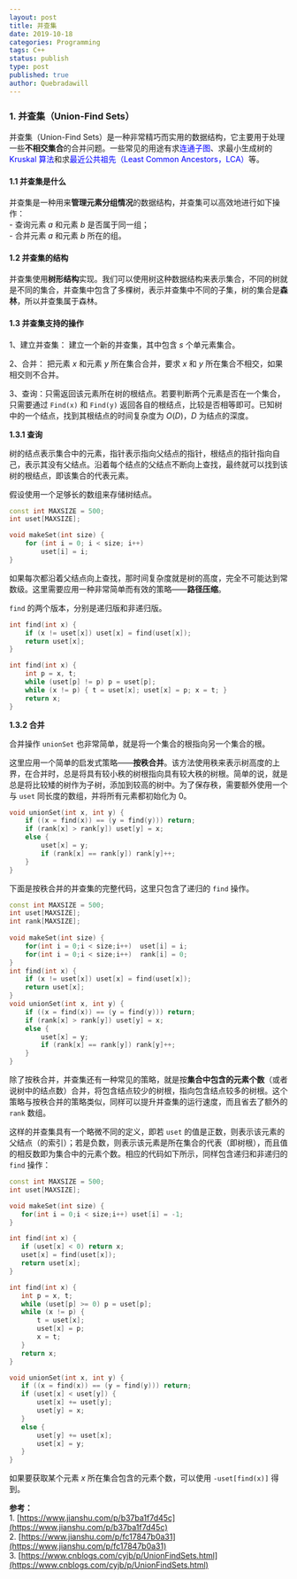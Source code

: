 ```yaml
---
layout: post
title: 并查集
date: 2019-10-18
categories: Programming
tags: C++
status: publish
type: post
published: true
author: Quebradawill
---
```


### 1. 并查集（Union-Find Sets）

并查集（Union-Find Sets）是一种非常精巧而实用的数据结构，它主要用于处理一些**不相交集合**的合并问题。一些常见的用途有求<font color='blue'>连通子图</font>、求最小生成树的 <font color='blue'>Kruskal 算法</font>和求<font color='blue'>最近公共祖先（Least Common Ancestors，LCA）</font>等。 

#### 1.1 并查集是什么

并查集是一种用来**管理元素分组情况**的数据结构，并查集可以高效地进行如下操作：<br>- 查询元素 $a$ 和元素 $b$ 是否属于同一组；<br>- 合并元素 $a$ 和元素 $b$ 所在的组。

#### 1.2 并查集的结构

并查集使用**树形结构**实现。我们可以使用树这种数据结构来表示集合，不同的树就是不同的集合，并查集中包含了多棵树，表示并查集中不同的子集，树的集合是**森林**，所以并查集属于森林。

#### 1.3 并查集支持的操作

1、建立并查集： 建立一个新的并查集，其中包含 $s$ 个单元素集合。 

2、合并： 把元素 $x$ 和元素 $y$ 所在集合合并，要求 $x$ 和 $y$ 所在集合不相交，如果相交则不合并。 

3、查询：只需返回该元素所在树的根结点。若要判断两个元素是否在一个集合，只需要通过 `Find(x)` 和 `Find(y)` 返回各自的根结点，比较是否相等即可。已知树中的一个结点，找到其根结点的时间复杂度为 $O(D)$，$D$ 为结点的深度。

**1.3.1 查询**

树的结点表示集合中的元素，指针表示指向父结点的指针，根结点的指针指向自己，表示其没有父结点。沿着每个结点的父结点不断向上查找，最终就可以找到该树的根结点，即该集合的代表元素。 

假设使用一个足够长的数组来存储树结点。

```C++
const int MAXSIZE = 500;
int uset[MAXSIZE];

void makeSet(int size) {
    for (int i = 0; i < size; i++)
        uset[i] = i;
}
```

如果每次都沿着父结点向上查找，那时间复杂度就是树的高度，完全不可能达到常数级。这里需要应用一种非常简单而有效的策略——**路径压缩**。

`find` 的两个版本，分别是递归版和非递归版。

```C++
int find(int x) {
    if (x != uset[x]) uset[x] = find(uset[x]);
    return uset[x];
}

int find(int x) {
    int p = x, t;
    while (uset[p] != p) p = uset[p];
    while (x != p) { t = uset[x]; uset[x] = p; x = t; }
    return x;
}
```

**1.3.2 合并**

合并操作 `unionSet` 也非常简单，就是将一个集合的根指向另一个集合的根。

这里应用一个简单的启发式策略——**按秩合并**。该方法使用秩来表示树高度的上界，在合并时，总是将具有较小秩的树根指向具有较大秩的树根。简单的说，就是总是将比较矮的树作为子树，添加到较高的树中。为了保存秩，需要额外使用一个与 `uset` 同长度的数组，并将所有元素都初始化为 0。

```C++
void unionSet(int x, int y) {
    if ((x = find(x)) == (y = find(y))) return;
    if (rank[x] > rank[y]) uset[y] = x;
    else {
        uset[x] = y;
        if (rank[x] == rank[y]) rank[y]++;
    }
}
```

下面是按秩合并的并查集的完整代码，这里只包含了递归的 `find` 操作。 

```C++
const int MAXSIZE = 500;
int uset[MAXSIZE];
int rank[MAXSIZE];
 
void makeSet(int size) {
    for(int i = 0;i < size;i++)  uset[i] = i;
    for(int i = 0;i < size;i++)  rank[i] = 0;
}
int find(int x) {
    if (x != uset[x]) uset[x] = find(uset[x]);
    return uset[x];
}
void unionSet(int x, int y) {
    if ((x = find(x)) == (y = find(y))) return;
    if (rank[x] > rank[y]) uset[y] = x;
    else {
        uset[x] = y;
        if (rank[x] == rank[y]) rank[y]++;
    }
}
```

除了按秩合并，并查集还有一种常见的策略，就是按**集合中包含的元素个数**（或者说树中的结点数）合并，将包含结点较少的树根，指向包含结点较多的树根。这个策略与按秩合并的策略类似，同样可以提升并查集的运行速度，而且省去了额外的 `rank` 数组。

这样的并查集具有一个略微不同的定义，即若 `uset` 的值是正数，则表示该元素的父结点（的索引）；若是负数，则表示该元素是所在集合的代表（即树根），而且值的相反数即为集合中的元素个数。相应的代码如下所示，同样包含递归和非递归的 `find` 操作： 

 ```C++
const int MAXSIZE = 500;
int uset[MAXSIZE];
 
void makeSet(int size) {
    for(int i = 0;i < size;i++) uset[i] = -1;
}

int find(int x) {
    if (uset[x] < 0) return x;
    uset[x] = find(uset[x]);
    return uset[x];
}

int find(int x) {
    int p = x, t;
    while (uset[p] >= 0) p = uset[p];
    while (x != p) {
        t = uset[x];
        uset[x] = p;
        x = t;
    }
    return x;
}

void unionSet(int x, int y) {
    if ((x = find(x)) == (y = find(y))) return;
    if (uset[x] < uset[y]) {
        uset[x] += uset[y];
        uset[y] = x;
    }
    else {
        uset[y] += uset[x];
        uset[x] = y;
    }
}
 ```

如果要获取某个元素 $x$ 所在集合包含的元素个数，可以使用 `-uset[find(x)]` 得到。

**参考：**<br>1. [https://www.jianshu.com/p/b37ba1f7d45c](https://www.jianshu.com/p/b37ba1f7d45c)<br>2. [https://www.jianshu.com/p/fc17847b0a31](https://www.jianshu.com/p/fc17847b0a31)<br>3. [https://www.cnblogs.com/cyjb/p/UnionFindSets.html](https://www.cnblogs.com/cyjb/p/UnionFindSets.html)